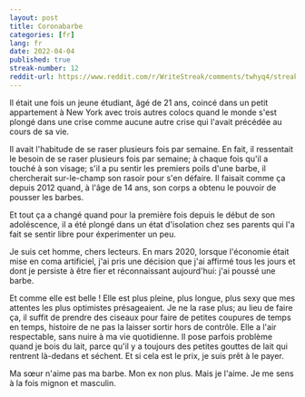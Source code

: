 ```yaml
---
layout: post
title: Coronabarbe 
categories: [fr]
lang: fr
date: 2022-04-04
published: true
streak-number: 12
reddit-url: https://www.reddit.com/r/WriteStreak/comments/twhyq4/streak_12_coronabarbe/
---
```

Il était une fois un jeune étudiant, âgé de 21 ans, coincé dans un petit appartement à New York avec trois autres colocs quand le monde s'est plongé dans une crise comme aucune autre crise qui l'avait précédée au cours de sa vie.

Il avait l'habitude de se raser plusieurs fois par semaine. En fait, il ressentait le besoin de se raser plusieurs fois par semaine; à chaque fois qu'il a touché à son visage; s'il a pu sentir les premiers poils d'une barbe, il chercherait sur-le-champ son rasoir pour s'en défaire. Il faisait comme ça depuis 2012 quand, à l'âge de 14 ans, son corps a obtenu le pouvoir de pousser les barbes.

Et tout ça a changé quand pour la première fois depuis le début de son adoléscence, il a été plongé dans un état d'isolation chez ses parents qui l'a fait se sentir libre pour éxperimenter un peu.

Je suis cet homme, chers lecteurs. En mars 2020, lorsque l'économie était mise en coma artificiel, j'ai pris une décision que j'ai affirmé tous les jours et dont je persiste à être fier et réconnaissant aujourd'hui: j'ai poussé une barbe.

Et comme elle est belle ! Elle est plus pleine, plus longue, plus sexy que mes attentes les plus optimistes présageaient. Je ne la rase plus; au lieu de faire ça, il suffit de prendre des ciseaux pour faire de petites coupures de temps en temps, histoire de ne pas la laisser sortir hors de contrôle. Elle a l'air respectable, sans nuire à ma vie quotidienne. Il pose parfois problème quand je bois du lait, parce qu'il y a toujours des petites gouttes de lait qui rentrent là-dedans et séchent. Et si cela est le prix, je suis prêt à le payer.

Ma sœur n'aime pas ma barbe. Mon ex non plus. Mais je l'aime. Je me sens à la fois mignon et masculin.
